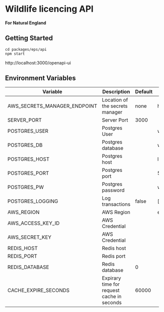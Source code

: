 # Wildlife licencing API

#### For Natural England

## Getting Started

```shell
cd packages/eps/api
npm start
```

http://localhost:3000/openapi-ui

## Environment Variables

| Variable | Description | Default | Example | Required | Secret |
| -------- | ----------- | ------- | ------- | -------- | ------ |
| AWS_SECRETS_MANAGER_ENDPOINT | Location of the secrets manager | none | http://localhost:4566 | Y | |
| SERVER_PORT | Server Port | 3000 | | N | |
| POSTGRES_USER | Postgres User | | wlsuser | Y | |
| POSTGRES_DB | Postgres database | | wls | Y | |
| POSTGRES_HOST | Postgres host | | localhost | Y | |
| POSTGRES_PORT | Postgres port | | 5432 | Y | |
| POSTGRES_PW | Postgres password | | wildl1fe | N | Y |
| POSTGRES_LOGGING | Log transactions | false | [false,true] | N | 
| AWS_REGION | AWS Region | | eu-west-2 | N | |
| AWS_ACCESS_KEY_ID | AWS Credential | | | N | |
| AWS_SECRET_KEY | AWS Credential | | | N | |
| REDIS_HOST | Redis host | | | Y | |
| REDIS_PORT | Redis port | | | Y | |
| REDIS_DATABASE | Redis database | 0 | | N | |
| CACHE_EXPIRE_SECONDS | Expirary time for request cache in seconds | 60000 | | N | |
